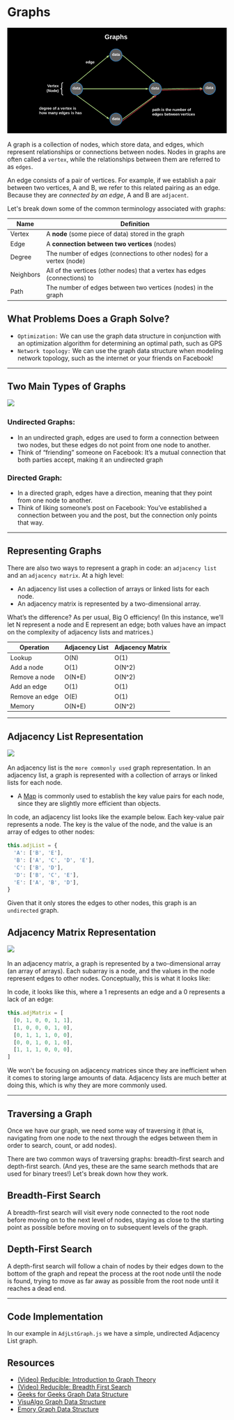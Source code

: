 # Graphs

![](../../images/graph.png)

A graph is a collection of nodes, which store data, and edges, which represent relationships or connections between nodes. Nodes in graphs are often called a `vertex`, while the relationships between them are referred to as `edges`.

An edge consists of a pair of vertices. For example, if we establish a pair between two vertices, A and B, we refer to this related pairing as an edge. Because they are _connected by an edge_, A and B are `adjacent`.

Let's break down some of the common terminology associated with graphs:

| Name | Definition |
| --- | --- |
| Vertex | A **node** (some piece of data) stored in the graph |
| Edge | A **connection between two vertices** (nodes) |
| Degree | The number of edges (connections to other nodes) for a vertex (node) |
| Neighbors | All of the vertices (other nodes) that a vertex has edges (connections) to |
| Path | The number of edges between two vertices (nodes) in the graph |

## What Problems Does a Graph Solve?
- `Optimization:` We can use the graph data structure in conjunction with an optimization algorithm for determining an optimal path, such as GPS
- `Network topology:` We can use the graph data structure when modeling network topology, such as the internet or your friends on Facebook!

___
## Two Main Types of Graphs

![](https://adrianmejia.com/images/directed-vs-undirected-graph.jpg)

### Undirected Graphs:
- In an undirected graph, edges are used to form a connection between two nodes, but these edges do not point from one node to another.
- Think of “friending” someone on Facebook: It’s a mutual connection that both parties accept, making it an undirected graph

### Directed Graph:
- In a directed graph, edges have a direction, meaning that they point from one node to another.
- Think of liking someone’s post on Facebook: You’ve established a connection between you and the post, but the connection only points that way.

___
## Representing Graphs
There are also two ways to represent a graph in code: an `adjacency list` and an `adjacency matrix`. At a high level:

- An adjacency list uses a collection of arrays or linked lists for each node.
- An adjacency matrix is represented by a two-dimensional array.

What’s the difference? As per usual, Big O efficiency! (In this instance, we’ll let N represent a node and E represent an edge; both values have an impact on the complexity of adjacency lists and matrices.)

| Operation |	Adjacency List |	Adjacency Matrix |
| --- | --- | --- |
| Lookup | O(N) | O(1) |
| Add a node | O(1) | O(N^2) |
| Remove a node | O(N+E) | O(N^2) |
| Add an edge | O(1) | O(1) |
| Remove an edge | O(E) | O(1) |
| Memory | O(N+E) | O(N^2) |

___
## Adjacency List Representation

![](https://ycpcs.github.io/cs360-spring2015/lectures/images/lecture15/adjlistexample.png)

An adjacency list is the `more commonly used` graph representation. In an adjacency list, a graph is represented with a collection of arrays or linked lists for each node. 

- A [Map](https://developer.mozilla.org/en-US/docs/Web/JavaScript/Reference/Global_Objects/Map) is commonly used to establish the key value pairs for each node, since they are slightly more efficient than objects.

In code, an adjacency list looks like the example below. Each key-value pair represents a node. The key is the value of the node, and the value is an array of edges to other nodes:

```js
this.adjList = {
  'A': ['B', 'E'],
  'B': ['A', 'C', 'D', 'E'],
  'C': ['B', 'D'],
  'D': ['B', 'C', 'E'],
  'E': ['A', 'B', 'D'],
} 
```

Given that it only stores the edges to other nodes, this graph is an `undirected` graph.

## Adjacency Matrix Representation

![](https://ycpcs.github.io/cs360-spring2019/lectures/images/lecture15/adjmatexample.png)

In an adjacency matrix, a graph is represented by a two-dimensional array (an array of arrays). Each subarray is a node, and the values in the node represent edges to other nodes. Conceptually, this is what it looks like:

In code, it looks like this, where a 1 represents an edge and a 0 represents a lack of an edge:

```js
this.adjMatrix = [
  [0, 1, 0, 0, 1, 1],
  [1, 0, 0, 0, 1, 0],
  [0, 1, 1, 1, 0, 0],
  [0, 0, 1, 0, 1, 0],
  [1, 1, 1, 0, 0, 0],
] 
```

We won't be focusing on adjacency matrices since they are inefficient when it comes to storing large amounts of data. Adjacency lists are much better at doing this, which is why they are more commonly used.

___
## Traversing a Graph
Once we have our graph, we need some way of traversing it (that is, navigating from one node to the next through the edges between them in order to search, count, or add nodes).

There are two common ways of traversing graphs: breadth-first search and depth-first search. (And yes, these are the same search methods that are used for binary trees!) Let's break down how they work.

## Breadth-First Search
A breadth-first search will visit every node connected to the root node before moving on to the next level of nodes, staying as close to the starting point as possible before moving on to subsequent levels of the graph.

## Depth-First Search
A depth-first search will follow a chain of nodes by their edges down to the bottom of the graph and repeat the process at the root node until the node is found, trying to move as far away as possible from the root node until it reaches a dead end.

___
## Code Implementation
In our example in `AdjLstGraph.js` we have a simple, undirected Adjacency List graph.

## Resources
- [(Video) Reducible: Introduction to Graph Theory](https://youtu.be/LFKZLXVO-Dg)
- [(Video) Reducible: Breadth First Search](https://youtu.be/xlVX7dXLS64)
- [Geeks for Geeks Graph Data Structure](https://www.geeksforgeeks.org/graph-data-structure-and-algorithms/)
- [VisuAlgo Graph Data Structure](https://visualgo.net/en/graphds)
- [Emory Graph Data Structure](http://www.mathcs.emory.edu/~cheung/Courses/171/Syllabus/11-Graph/data-stru.html)
